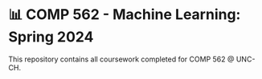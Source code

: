 # 📊 COMP 562 - Machine Learning: Spring 2024
This repository contains all coursework completed for COMP 562 @ UNC-CH.
